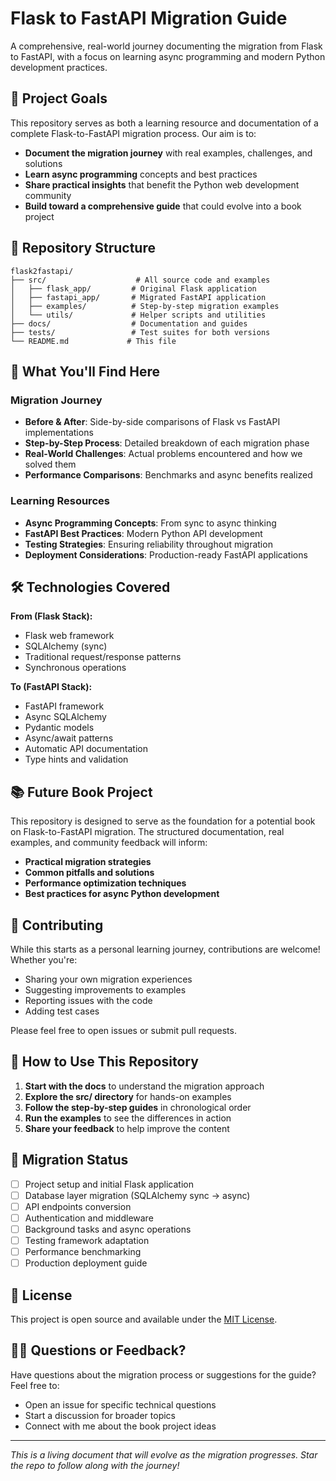 # Flask to FastAPI Migration Guide

A comprehensive, real-world journey documenting the migration from Flask to FastAPI, with a focus on learning async programming and modern Python development practices.

## 🎯 Project Goals

This repository serves as both a learning resource and documentation of a complete Flask-to-FastAPI migration process. Our aim is to:

- **Document the migration journey** with real examples, challenges, and solutions
- **Learn async programming** concepts and best practices
- **Share practical insights** that benefit the Python web development community
- **Build toward a comprehensive guide** that could evolve into a book project

## 📁 Repository Structure

```
flask2fastapi/
├── src/                    # All source code and examples
│   ├── flask_app/         # Original Flask application
│   ├── fastapi_app/       # Migrated FastAPI application
│   ├── examples/          # Step-by-step migration examples
│   └── utils/             # Helper scripts and utilities
├── docs/                  # Documentation and guides
├── tests/                 # Test suites for both versions
└── README.md             # This file
```

## 🚀 What You'll Find Here

### Migration Journey
- **Before & After**: Side-by-side comparisons of Flask vs FastAPI implementations
- **Step-by-Step Process**: Detailed breakdown of each migration phase
- **Real-World Challenges**: Actual problems encountered and how we solved them
- **Performance Comparisons**: Benchmarks and async benefits realized

### Learning Resources
- **Async Programming Concepts**: From sync to async thinking
- **FastAPI Best Practices**: Modern Python API development
- **Testing Strategies**: Ensuring reliability throughout migration
- **Deployment Considerations**: Production-ready FastAPI applications

## 🛠️ Technologies Covered

**From (Flask Stack):**
- Flask web framework
- SQLAlchemy (sync)
- Traditional request/response patterns
- Synchronous operations

**To (FastAPI Stack):**
- FastAPI framework
- Async SQLAlchemy
- Pydantic models
- Async/await patterns
- Automatic API documentation
- Type hints and validation

## 📚 Future Book Project

This repository is designed to serve as the foundation for a potential book on Flask-to-FastAPI migration. The structured documentation, real examples, and community feedback will inform:

- **Practical migration strategies**
- **Common pitfalls and solutions**
- **Performance optimization techniques**
- **Best practices for async Python development**

## 🤝 Contributing

While this starts as a personal learning journey, contributions are welcome! Whether you're:
- Sharing your own migration experiences
- Suggesting improvements to examples
- Reporting issues with the code
- Adding test cases

Please feel free to open issues or submit pull requests.

## 📖 How to Use This Repository

1. **Start with the docs** to understand the migration approach
2. **Explore the src/ directory** for hands-on examples
3. **Follow the step-by-step guides** in chronological order
4. **Run the examples** to see the differences in action
5. **Share your feedback** to help improve the content

## 🔄 Migration Status

- [ ] Project setup and initial Flask application
- [ ] Database layer migration (SQLAlchemy sync → async)
- [ ] API endpoints conversion
- [ ] Authentication and middleware
- [ ] Background tasks and async operations
- [ ] Testing framework adaptation
- [ ] Performance benchmarking
- [ ] Production deployment guide

## 📝 License

This project is open source and available under the [MIT License](LICENSE).

## 🙋‍♂️ Questions or Feedback?

Have questions about the migration process or suggestions for the guide? Feel free to:
- Open an issue for specific technical questions
- Start a discussion for broader topics
- Connect with me about the book project ideas

---

*This is a living document that will evolve as the migration progresses. Star the repo to follow along with the journey!*